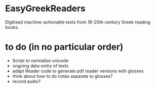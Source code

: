 # EasyGreekReaders
Digitised machine-actionable texts from 18-20th century Greek reading books.


# to do (in no particular order)
- Script to normalise unicode 
- ongoing data-entry of texts
- adapt Reader code to generate pdf reader versions with glosses
- think about how to do notes separate to glosses?
- record audio?
